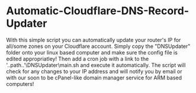 # Automatic-Cloudflare-DNS-Record-Updater
With this simple script you can automatically update your router's IP for all/some zones on your Cloudflare account.
Simply copy the "DNSUpdater" folder onto your linux based computer and make sure the config file is edited appropriatley!
Then add a cron job with a link to the '..path..'\DNSUpdater\main.sh and execute it automatically. The script will check for any changes to your IP address and will notify you by email or with our soon to be cPanel-like domain manager service for ARM based computers!

